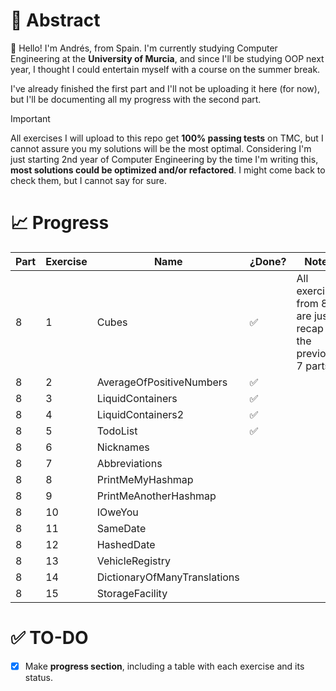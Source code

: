 # 💬 Abstract

👋 Hello! I'm Andrés, from Spain. I'm currently studying Computer Engineering at the **University of Murcia**, and since I'll be studying OOP next year, I thought I could entertain myself with a course on the summer break.

I've already finished the first part and I'll not be uploading it here (for now), but I'll be documenting all my progress with the second part.

> [!IMPORTANT]
> All exercises I will upload to this repo get **100% passing tests** on TMC, but I cannot assure you my solutions will be the most optimal. Considering I'm just starting 2nd year of Computer Engineering by the time I'm writing this, **most solutions could be optimized and/or refactored**. I might come back to check them, but I cannot say for sure.

# 📈 Progress

| Part | Exercise | Name                         | ¿Done? | Notes                                                          |
| ---- | -------- | ---------------------------- | ------ | -------------------------------------------------------------- |
| 8    | 1        | Cubes                        | ✅     | All exercises from 8 are just a recap for the previous 7 parts |
| 8    | 2        | AverageOfPositiveNumbers     | ✅     |
| 8    | 3        | LiquidContainers             | ✅     |
| 8    | 4        | LiquidContainers2            | ✅     |
| 8    | 5        | TodoList                     | ✅     |
| 8    | 6        | Nicknames                    |        |
| 8    | 7        | Abbreviations                |        |
| 8    | 8        | PrintMeMyHashmap             |        |
| 8    | 9        | PrintMeAnotherHashmap        |        |
| 8    | 10       | IOweYou                      |        |
| 8    | 11       | SameDate                     |        |
| 8    | 12       | HashedDate                   |        |
| 8    | 13       | VehicleRegistry              |        |
| 8    | 14       | DictionaryOfManyTranslations |        |
| 8    | 15       | StorageFacility              |        |

# ✅ TO-DO

- [x] Make **progress section**, including a table with each exercise and its status.
